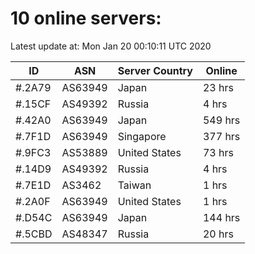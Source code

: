 # 10 online servers:

Latest update at: Mon Jan 20 00:10:11 UTC 2020

| ID | ASN | Server Country | Online |
| -- | --- | -------------- | ------ |
| #.2A79 | AS63949 | Japan | 23 hrs |
| #.15CF | AS49392 | Russia | 4 hrs |
| #.42A0 | AS63949 | Japan | 549 hrs |
| #.7F1D | AS63949 | Singapore | 377 hrs |
| #.9FC3 | AS53889 | United States | 73 hrs |
| #.14D9 | AS49392 | Russia | 4 hrs |
| #.7E1D | AS3462 | Taiwan | 1 hrs |
| #.2A0F | AS63949 | United States | 1 hrs |
| #.D54C | AS63949 | Japan | 144 hrs |
| #.5CBD | AS48347 | Russia | 20 hrs |

